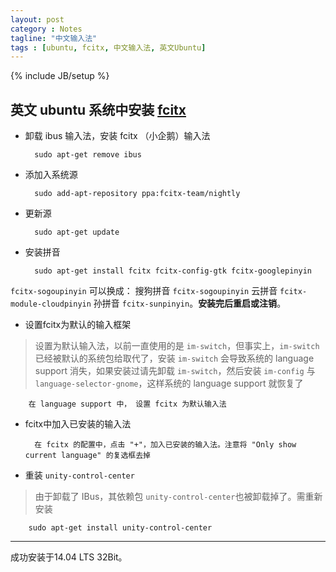 ```yaml
---
layout: post
category : Notes
tagline: "中文输入法"
tags : [ubuntu, fcitx, 中文输入法, 英文Ubuntu]
---
```

{% include JB/setup %}

## 英文 ubuntu 系统中安装 [fcitx](https://wiki.archlinux.org/index.php/Fcitx_(%E7%AE%80%E4%BD%93%E4%B8%AD%E6%96%87))

- 卸载 ibus 输入法，安装 fcitx （小企鹅）输入法

        sudo apt-get remove ibus

- 添加入系统源

        sudo add-apt-repository ppa:fcitx-team/nightly 

- 更新源

        sudo apt-get update

- 安装拼音

        sudo apt-get install fcitx fcitx-config-gtk fcitx-googlepinyin 

`fcitx-sogoupinyin` 可以换成： 搜狗拼音 `fcitx-sogoupinyin`  云拼音 `fcitx-module-cloudpinyin`  孙拼音 `fcitx-sunpinyin`。**安装完后重启或注销**。

- 设置fcitx为默认的输入框架

> 设置为默认输入法，以前一直使用的是 `im-switch`，但事实上，`im-switch` 已经被默认的系统包给取代了，安装 `im-switch` 会导致系统的 language support 消失，如果安装过请先卸载 `im-switch`，然后安装 `im-config` 与 `language-selector-gnome`，这样系统的 language support 就恢复了

        在 language support 中， 设置 fcitx 为默认输入法


- fcitx中加入已安装的输入法

        在 fcitx 的配置中，点击 "+"，加入已安装的输入法。注意将 "Only show current language" 的复选框去掉

- 重装 `unity-control-center`

> 由于卸载了 IBus，其依赖包 `unity-control-center`也被卸载掉了。需重新安装

        sudo apt-get install unity-control-center

---

成功安装于14.04 LTS 32Bit。

